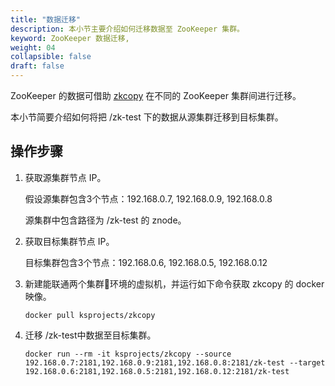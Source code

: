 ```yaml
---
title: "数据迁移"
description: 本小节主要介绍如何迁移数据至 ZooKeeper 集群。 
keyword: ZooKeeper 数据迁移,
weight: 04
collapsible: false
draft: false
---
```



ZooKeeper 的数据可借助 [zkcopy](https://github.com/ksprojects/zkcopy)  在不同的 ZooKeeper 集群间进行迁移。

本小节简要介绍如何将把 /zk-test 下的数据从源集群迁移到目标集群。

## 操作步骤

1. 获取源集群节点 IP。

   假设源集群包含3个节点：192.168.0.7, 192.168.0.9, 192.168.0.8

   源集群中包含路径为 /zk-test 的 znode。

2. 获取目标集群节点 IP。

   目标集群包含3个节点：192.168.0.6, 192.168.0.5, 192.168.0.12

3. 新建能联通两个集群环境的虚拟机，并运行如下命令获取 zkcopy 的 docker 映像。

   ```shell
   docker pull ksprojects/zkcopy
   ```

4. 迁移 /zk-test中数据至目标集群。

   ```shell
   docker run --rm -it ksprojects/zkcopy --source 192.168.0.7:2181,192.168.0.9:2181,192.168.0.8:2181/zk-test --target 192.168.0.6:2181,192.168.0.5:2181,192.168.0.12:2181/zk-test
   ```
